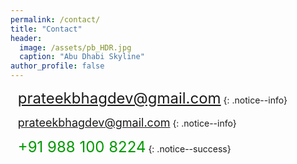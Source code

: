 ```yaml
---
permalink: /contact/
title: "Contact"
header:
  image: /assets/pb_HDR.jpg
  caption: "Abu Dhabi Skyline"
author_profile: false
---
```


<i class="fas fa-envelope fa-lg"></i>&nbsp;&nbsp;&nbsp;<font size="5"><a href="mailto:prateekbhagdev@gmail.com" style="text-decoration:none">prateekbhagdev@gmail.com</a></font>
{: .notice--info}

<i class="fas fa-envelope fa-lg"></i>&nbsp;&nbsp;&nbsp;<font size="4"><a href="mailto:prateekbhagdev@gmail.com">prateekbhagdev@gmail.com</a></font>
{: .notice--info}

<i class="fas fa-phone fa-lg"></i>&nbsp;&nbsp;&nbsp;<font size="5" color="#009900">+91 988 100 8224</font>
{: .notice--success}
